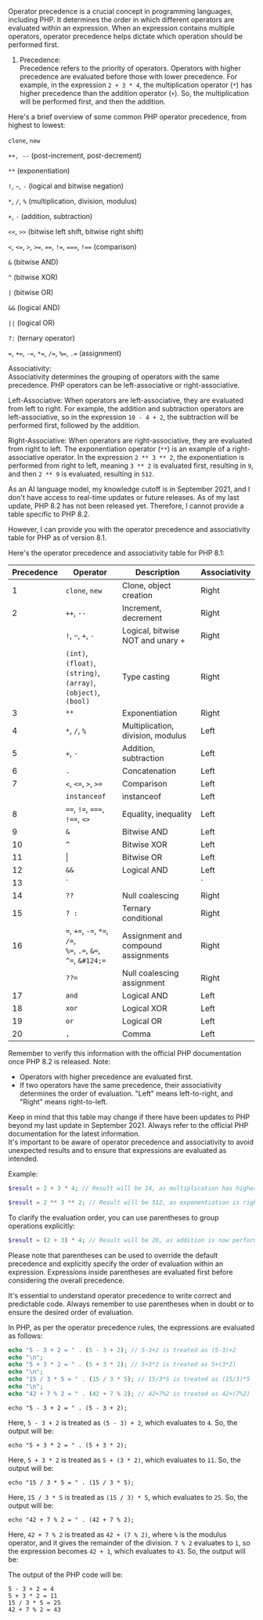 Operator precedence is a crucial concept in programming languages, including PHP. It determines the order in which different operators are evaluated within an expression. When an expression contains multiple operators, operator precedence helps dictate which operation should be performed first.

1.  Precedence:  
    Precedence refers to the priority of operators. Operators with higher precedence are evaluated before those with lower precedence. For example, in the expression `2 + 3 * 4`, the multiplication operator (`*`) has higher precedence than the addition operator (`+`). So, the multiplication will be performed first, and then the addition.

Here's a brief overview of some common PHP operator precedence, from highest to lowest:

`clone`, `new`

`++, --` (post-increment, post-decrement)

`**` (exponentiation)

`!`, `~`, `-` (logical and bitwise negation)

`*`, `/`, `%` (multiplication, division, modulus)

`+`, `-` (addition, subtraction)

`<<`, `>>` (bitwise left shift, bitwise right shift)

`<`, `<=`, `>`, `>=`, `==`, `!=`, `===`, `!==` (comparison)

`&` (bitwise AND)

`^` (bitwise XOR)

`|` (bitwise OR)

`&&` (logical AND)

`||` (logical OR)

`?:` (ternary operator)

`=`, `+=`, `-=`, `*=`, `/=`, `%=`, `.=` (assignment)

Associativity:  
Associativity determines the grouping of operators with the same precedence. PHP operators can be left-associative or right-associative.

Left-Associative: When operators are left-associative, they are evaluated from left to right. For example, the addition and subtraction operators are left-associative, so in the expression `10 - 4 + 2`, the subtraction will be performed first, followed by the addition.

Right-Associative: When operators are right-associative, they are evaluated from right to left. The exponentiation operator (`**`) is an example of a right-associative operator. In the expression `2 ** 3 ** 2`, the exponentiation is performed from right to left, meaning `3 ** 2` is evaluated first, resulting in `9`, and then `2 ** 9` is evaluated, resulting in `512`.

As an AI language model, my knowledge cutoff is in September 2021, and I don't have access to real-time updates or future releases. As of my last update, PHP 8.2 has not been released yet. Therefore, I cannot provide a table specific to PHP 8.2.

However, I can provide you with the operator precedence and associativity table for PHP as of version 8.1.

Here's the operator precedence and associativity table for PHP 8.1:

| Precedence | Operator                           | Description                       | Associativity |
|------------|------------------------------------|-----------------------------------|---------------|
| 1          | `clone`, `new`                     | Clone, object creation            | Right         |
| 2          | `++`, `--`                         | Increment, decrement              | Right         |
|            | `!`, `~`, `+`, `-`                 | Logical, bitwise NOT and unary +  | Right         |
|            | `(int)`, `(float)`, `(string)`,<br>`(array)`, `(object)`, `(bool)` | Type casting  | Right         |
| 3          | `**`                               | Exponentiation                    | Right         |
| 4          | `*`, `/`, `%`                      | Multiplication, division, modulus | Left          |
| 5          | `+`, `-`                           | Addition, subtraction             | Left          |
| 6          | `.`                                | Concatenation                     | Left          |
| 7          | `<`, `<=`, `>`, `>=`               | Comparison                        | Left          |
|            | `instanceof`                       | instanceof                        | Left          |
| 8          | `==`, `!=`, `===`, `!==`, `<>`     | Equality, inequality              | Left          |
| 9          | `&`                                | Bitwise AND                       | Left          |
| 10         | `^`                                | Bitwise XOR                       | Left          |
| 11         | &#124;                             | Bitwise OR                        | Left          |
| 12         | `&&`                               | Logical AND                       | Left          |
| 13         | `||`                               | Logical OR                        | Left          |
| 14         | `??`                               | Null coalescing                   | Right         |
| 15         | `? :`                              | Ternary conditional               | Right         |
| 16         | `=`, `+=`, `-=`, `*=`, `/=`,<br>`%=`, `.=`, `&=`,<br>`^=`, `&#124;=` | Assignment and compound assignments | Right         |
|            | `??=`                              | Null coalescing assignment        | Right         |
| 17         | `and`                              | Logical AND                       | Left          |
| 18         | `xor`                              | Logical XOR                       | Left          |
| 19         | `or`                               | Logical OR                        | Left          |
| 20         | `,`                                | Comma                             | Left          |

Remember to verify this information with the official PHP documentation once PHP 8.2 is released.
Note:

*   Operators with higher precedence are evaluated first.
*   If two operators have the same precedence, their associativity determines the order of evaluation. "Left" means left-to-right, and "Right" means right-to-left.

Keep in mind that this table may change if there have been updates to PHP beyond my last update in September 2021. Always refer to the official PHP documentation for the latest information.  
It's important to be aware of operator precedence and associativity to avoid unexpected results and to ensure that expressions are evaluated as intended.

Example:

```php
$result = 2 + 3 * 4; // Result will be 14, as multiplication has higher precedence.
```

```php
$result = 2 ** 3 ** 2; // Result will be 512, as exponentiation is right-associative.
```

To clarify the evaluation order, you can use parentheses to group operations explicitly:

```php
$result = (2 + 3) * 4; // Result will be 20, as addition is now performed first due to parentheses.
```

Please note that parentheses can be used to override the default precedence and explicitly specify the order of evaluation within an expression. Expressions inside parentheses are evaluated first before considering the overall precedence.

It's essential to understand operator precedence to write correct and predictable code. Always remember to use parentheses when in doubt or to ensure the desired order of evaluation.

In PHP, as per the operator precedence rules, the expressions are evaluated as follows:

```php
echo "5 - 3 + 2 = " . (5 - 3 + 2); // 5-3+2 is treated as (5-3)+2
echo "\n";
echo "5 + 3 * 2 = " . (5 + 3 * 2); // 5+3*2 is treated as 5+(3*2)
echo "\n";
echo "15 / 3 * 5 = " . (15 / 3 * 5); // 15/3*5 is treated as (15/3)*5
echo "\n";
echo "42 + 7 % 2 = " . (42 + 7 % 2); // 42+7%2 is treated as 42+(7%2)
```

`echo "5 - 3 + 2 = " . (5 - 3 + 2);`

Here, `5 - 3 + 2` is treated as `(5 - 3) + 2`, which evaluates to `4`. So, the output will be:

`echo "5 + 3 * 2 = " . (5 + 3 * 2);`

Here, `5 + 3 * 2` is treated as `5 + (3 * 2)`, which evaluates to `11`. So, the output will be:

`echo "15 / 3 * 5 = " . (15 / 3 * 5);`

Here, `15 / 3 * 5` is treated as `(15 / 3) * 5`, which evaluates to `25`. So, the output will be:

`echo "42 + 7 % 2 = " . (42 + 7 % 2);`

Here, `42 + 7 % 2` is treated as `42 + (7 % 2)`, where `%` is the modulus operator, and it gives the remainder of the division. `7 % 2` evaluates to `1`, so the expression becomes `42 + 1`, which evaluates to `43`. So, the output will be:

The output of the PHP code will be:

```plaintext
5 - 3 + 2 = 4
5 + 3 * 2 = 11
15 / 3 * 5 = 25
42 + 7 % 2 = 43
```

